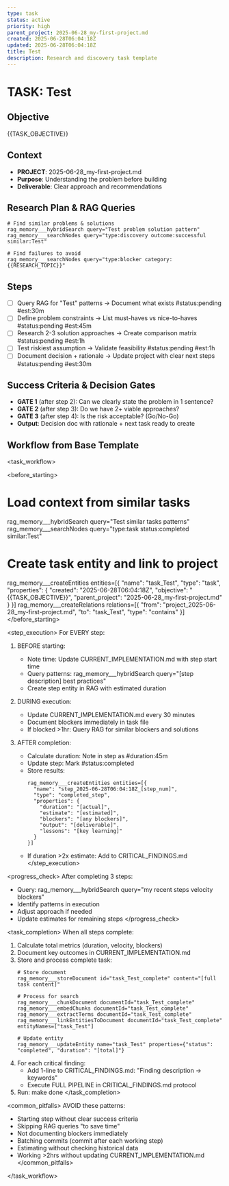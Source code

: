 ```yaml
---
type: task
status: active
priority: high
parent_project: 2025-06-28_my-first-project.md
created: 2025-06-28T06:04:18Z
updated: 2025-06-28T06:04:18Z
title: Test
description: Research and discovery task template
---
```


# TASK: Test

## Objective
{{TASK_OBJECTIVE}}

## Context
- **PROJECT**: 2025-06-28_my-first-project.md
- **Purpose**: Understanding the problem before building
- **Deliverable**: Clear approach and recommendations

## Research Plan & RAG Queries
```
# Find similar problems & solutions
rag_memory___hybridSearch query="Test problem solution pattern"
rag_memory___searchNodes query="type:discovery outcome:successful similar:Test"

# Find failures to avoid
rag_memory___searchNodes query="type:blocker category:{{RESEARCH_TOPIC}}"
```

## Steps
- [ ] Query RAG for "Test" patterns → Document what exists #status:pending #est:30m
- [ ] Define problem constraints → List must-haves vs nice-to-haves #status:pending #est:45m
- [ ] Research 2-3 solution approaches → Create comparison matrix #status:pending #est:1h
- [ ] Test riskiest assumption → Validate feasibility #status:pending #est:1h
- [ ] Document decision + rationale → Update project with clear next steps #status:pending #est:30m

## Success Criteria & Decision Gates
- **GATE 1** (after step 2): Can we clearly state the problem in 1 sentence?
- **GATE 2** (after step 3): Do we have 2+ viable approaches?
- **GATE 3** (after step 4): Is the risk acceptable? (Go/No-Go)
- **Output**: Decision doc with rationale + next task ready to create

## Workflow from Base Template
<task_workflow>

<before_starting>
# Load context from similar tasks
rag_memory___hybridSearch query="Test similar tasks patterns"
rag_memory___searchNodes query="type:task status:completed similar:Test"

# Create task entity and link to project
rag_memory___createEntities entities=[{
  "name": "task_Test",
  "type": "task",
  "properties": {
    "created": "2025-06-28T06:04:18Z",
    "objective": "{{TASK_OBJECTIVE}}",
    "parent_project": "2025-06-28_my-first-project.md"
  }
}]
rag_memory___createRelations relations=[{
  "from": "project_2025-06-28_my-first-project.md",
  "to": "task_Test",
  "type": "contains"
}]
</before_starting>

<step_execution>
For EVERY step:

1. BEFORE starting:
   - Note time: Update CURRENT_IMPLEMENTATION.md with step start time
   - Query patterns: rag_memory___hybridSearch query="[step description] best practices"
   - Create step entity in RAG with estimated duration

2. DURING execution:
   - Update CURRENT_IMPLEMENTATION.md every 30 minutes
   - Document blockers immediately in task file
   - If blocked >1hr: Query RAG for similar blockers and solutions

3. AFTER completion:
   - Calculate duration: Note in step as #duration:45m
   - Update step: Mark #status:completed
   - Store results:
     ```
     rag_memory___createEntities entities=[{
       "name": "step_2025-06-28T06:04:18Z_[step_num]",
       "type": "completed_step",
       "properties": {
         "duration": "[actual]",
         "estimate": "[estimated]",
         "blockers": "[any blockers]",
         "output": "[deliverable]",
         "lessons": "[key learning]"
       }
     }]
     ```
   - If duration >2x estimate: Add to CRITICAL_FINDINGS.md
</step_execution>

<progress_check>
After completing 3 steps:
- Query: rag_memory___hybridSearch query="my recent steps velocity blockers"
- Identify patterns in execution
- Adjust approach if needed
- Update estimates for remaining steps
</progress_check>

<task_completion>
When all steps complete:
1. Calculate total metrics (duration, velocity, blockers)
2. Document key outcomes in CURRENT_IMPLEMENTATION.md
3. Store and process complete task:
   ```
   # Store document
   rag_memory___storeDocument id="task_Test_complete" content="[full task content]"
   
   # Process for search
   rag_memory___chunkDocument documentId="task_Test_complete"
   rag_memory___embedChunks documentId="task_Test_complete"
   rag_memory___extractTerms documentId="task_Test_complete"
   rag_memory___linkEntitiesToDocument documentId="task_Test_complete" entityNames=["task_Test"]
   
   # Update entity
   rag_memory___updateEntity name="task_Test" properties={"status": "completed", "duration": "[total]"}
   ```
4. For each critical finding:
   - Add 1-line to CRITICAL_FINDINGS.md: "Finding description → keywords"
   - Execute FULL PIPELINE in CRITICAL_FINDINGS.md protocol
5. Run: make done
</task_completion>

<common_pitfalls>
AVOID these patterns:
- Starting step without clear success criteria
- Skipping RAG queries "to save time" 
- Not documenting blockers immediately
- Batching commits (commit after each working step)
- Estimating without checking historical data
- Working >2hrs without updating CURRENT_IMPLEMENTATION.md
</common_pitfalls>

</task_workflow>
